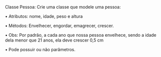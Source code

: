 Classe Pessoa: Crie uma classe que modele uma
pessoa:

• Atributos: nome, idade, peso e altura

• Métodos: Envelhecer, engordar, emagrecer,
crescer.

• Obs: Por padrão, a cada ano que nossa pessoa
envelhece, sendo a idade dela menor que 21 anos,
ela deve crescer 0,5 cm

• Pode possuir ou não parâmetros.